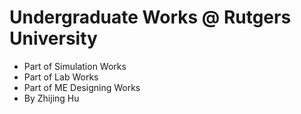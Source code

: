 # Undergraduate Works @ Rutgers University
- Part of Simulation Works
- Part of Lab Works
- Part of ME Designing Works
- By Zhijing Hu
